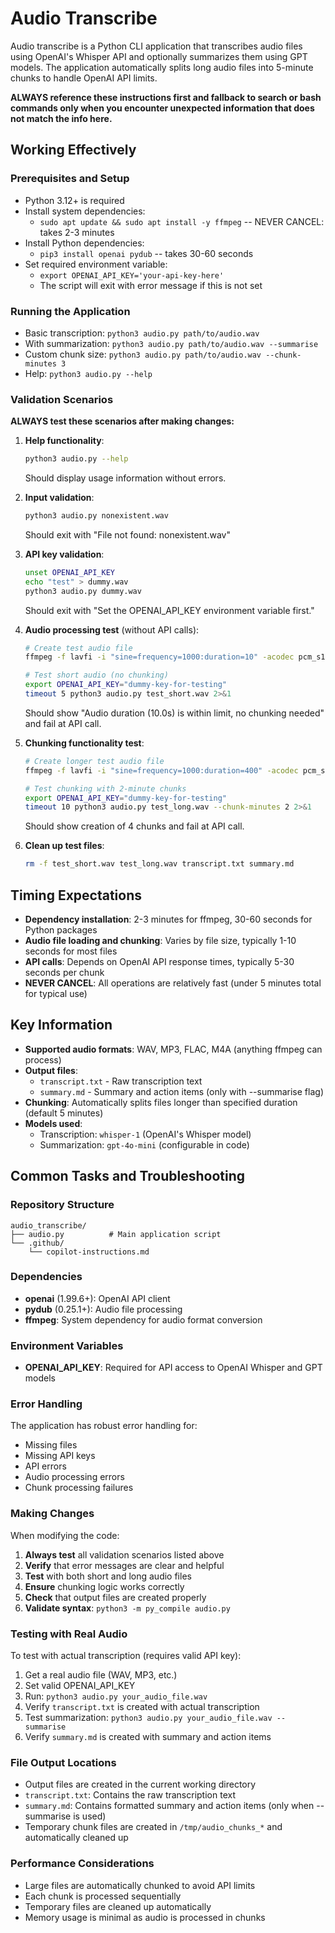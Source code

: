 # Audio Transcribe

Audio transcribe is a Python CLI application that transcribes audio files using OpenAI's Whisper API and optionally summarizes them using GPT models. The application automatically splits long audio files into 5-minute chunks to handle OpenAI API limits.

**ALWAYS reference these instructions first and fallback to search or bash commands only when you encounter unexpected information that does not match the info here.**

## Working Effectively

### Prerequisites and Setup
- Python 3.12+ is required
- Install system dependencies:
  - `sudo apt update && sudo apt install -y ffmpeg` -- NEVER CANCEL: takes 2-3 minutes
- Install Python dependencies:
  - `pip3 install openai pydub` -- takes 30-60 seconds
- Set required environment variable:
  - `export OPENAI_API_KEY='your-api-key-here'`
  - The script will exit with error message if this is not set

### Running the Application
- Basic transcription: `python3 audio.py path/to/audio.wav`
- With summarization: `python3 audio.py path/to/audio.wav --summarise`
- Custom chunk size: `python3 audio.py path/to/audio.wav --chunk-minutes 3`
- Help: `python3 audio.py --help`

### Validation Scenarios
**ALWAYS test these scenarios after making changes:**

1. **Help functionality**:
   ```bash
   python3 audio.py --help
   ```
   Should display usage information without errors.

2. **Input validation**:
   ```bash
   python3 audio.py nonexistent.wav
   ```
   Should exit with "File not found: nonexistent.wav"

3. **API key validation**:
   ```bash
   unset OPENAI_API_KEY
   echo "test" > dummy.wav
   python3 audio.py dummy.wav
   ```
   Should exit with "Set the OPENAI_API_KEY environment variable first."

4. **Audio processing test** (without API calls):
   ```bash
   # Create test audio file
   ffmpeg -f lavfi -i "sine=frequency=1000:duration=10" -acodec pcm_s16le test_short.wav
   
   # Test short audio (no chunking)
   export OPENAI_API_KEY="dummy-key-for-testing"
   timeout 5 python3 audio.py test_short.wav 2>&1
   ```
   Should show "Audio duration (10.0s) is within limit, no chunking needed" and fail at API call.

5. **Chunking functionality test**:
   ```bash
   # Create longer test audio file
   ffmpeg -f lavfi -i "sine=frequency=1000:duration=400" -acodec pcm_s16le test_long.wav
   
   # Test chunking with 2-minute chunks
   export OPENAI_API_KEY="dummy-key-for-testing"
   timeout 10 python3 audio.py test_long.wav --chunk-minutes 2 2>&1
   ```
   Should show creation of 4 chunks and fail at API call.

6. **Clean up test files**:
   ```bash
   rm -f test_short.wav test_long.wav transcript.txt summary.md
   ```

## Timing Expectations
- **Dependency installation**: 2-3 minutes for ffmpeg, 30-60 seconds for Python packages
- **Audio file loading and chunking**: Varies by file size, typically 1-10 seconds for most files
- **API calls**: Depends on OpenAI API response times, typically 5-30 seconds per chunk
- **NEVER CANCEL**: All operations are relatively fast (under 5 minutes total for typical use)

## Key Information
- **Supported audio formats**: WAV, MP3, FLAC, M4A (anything ffmpeg can process)
- **Output files**: 
  - `transcript.txt` - Raw transcription text
  - `summary.md` - Summary and action items (only with --summarise flag)
- **Chunking**: Automatically splits files longer than specified duration (default 5 minutes)
- **Models used**:
  - Transcription: `whisper-1` (OpenAI's Whisper model)
  - Summarization: `gpt-4o-mini` (configurable in code)

## Common Tasks and Troubleshooting

### Repository Structure
```
audio_transcribe/
├── audio.py          # Main application script
└── .github/
    └── copilot-instructions.md
```

### Dependencies
- **openai** (1.99.6+): OpenAI API client
- **pydub** (0.25.1+): Audio file processing
- **ffmpeg**: System dependency for audio format conversion

### Environment Variables
- **OPENAI_API_KEY**: Required for API access to OpenAI Whisper and GPT models

### Error Handling
The application has robust error handling for:
- Missing files
- Missing API keys
- API errors
- Audio processing errors
- Chunk processing failures

### Making Changes
When modifying the code:
1. **Always test** all validation scenarios listed above
2. **Verify** that error messages are clear and helpful
3. **Test** with both short and long audio files
4. **Ensure** chunking logic works correctly
5. **Check** that output files are created properly
6. **Validate syntax**: `python3 -m py_compile audio.py`

### Testing with Real Audio
To test with actual transcription (requires valid API key):
1. Get a real audio file (WAV, MP3, etc.)
2. Set valid OPENAI_API_KEY
3. Run: `python3 audio.py your_audio_file.wav`
4. Verify `transcript.txt` is created with actual transcription
5. Test summarization: `python3 audio.py your_audio_file.wav --summarise`
6. Verify `summary.md` is created with summary and action items

### File Output Locations
- Output files are created in the current working directory
- `transcript.txt`: Contains the raw transcription text
- `summary.md`: Contains formatted summary and action items (only when --summarise is used)
- Temporary chunk files are created in `/tmp/audio_chunks_*` and automatically cleaned up

### Performance Considerations
- Large files are automatically chunked to avoid API limits
- Each chunk is processed sequentially
- Temporary files are cleaned up automatically
- Memory usage is minimal as audio is processed in chunks